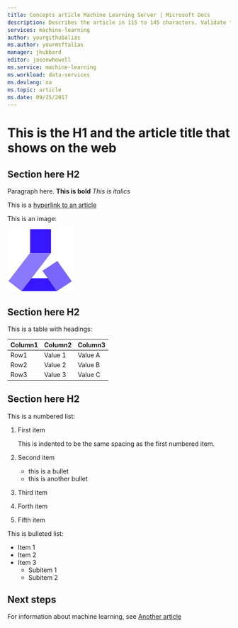 ```yaml
---
title: Concepts article Machine Learning Server | Microsoft Docs
description: Describes the article in 115 to 145 characters. Validate to check. Use SEO words here.
services: machine-learning
author: yourgithubalias
ms.author: yourmsftalias
manager: jhubbard
editor: jasonwhowell
ms.service: machine-learning
ms.workload: data-services
ms.devlang: na
ms.topic: article
ms.date: 09/25/2017
---
```

# This is the H1 and the article title that shows on the web

## Section here H2 
Paragraph here. 
**This is bold**
*This is italics*

This is a [hyperlink to an article](./doc-template-concepts.md)

This is an image:

![This is an image description](media/doc-template-concepts/1-machine-learning-image.png)

## Section here H2
This is a table with headings:

|Column1  |Column2  |Column3  |
|---------|---------|---------|
|Row1|Value 1|Value A|
|Row2|Value 2|Value B|
|Row3|Value 3|Value C|

## Section here H2
This is a numbered list:

1. First item

    This is indented to be the same spacing as the first numbered item.

2. Second item
    - this is a bullet
    - this is another bullet

3. Third item

4. Forth item

5. Fifth item

This is bulleted list:
- Item 1
- Item 2
- Item 3
  - Subitem 1
  - Subitem 2


## Next steps
For information about machine learning, see [Another article](concepts-article-name.md)
